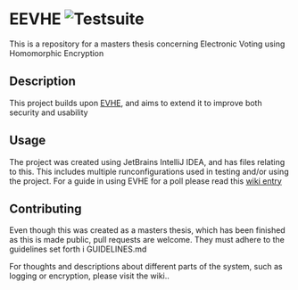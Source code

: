 # EEVHE ![Testsuite](https://github.com/Ernstsen/EEVHE/workflows/Run%20testsuite/badge.svg)
This is a repository for a masters thesis concerning Electronic Voting using Homomorphic Encryption

## Description
This project builds upon [EVHE](https://github.com/Ernstsen/EVHE/wiki/Running-EVHE), and aims to extend it to improve both security and usability

## Usage
The project was created using JetBrains IntelliJ IDEA, and has files relating to this. This includes multiple runconfigurations used in testing and/or using the project. 
For a guide in using EVHE for a poll please read this [wiki entry](https://github.com/Ernstsen/EVHE/wiki/Running-EVHE)

## Contributing
Even though this was created as a masters thesis, which has been finished as this is made public, pull requests are welcome.
They must adhere to the guidelines set forth i GUIDELINES.md

For thoughts and descriptions about different parts of the system, such as logging or encryption, please visit the wiki..
